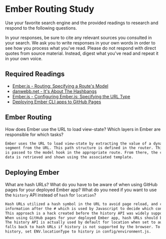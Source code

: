 # Ember Routing Study

Use your favorite search engine and the provided readings to research and
respond to the following questions.

In your responses, be sure to cite any relevant sources you consulted in your
search. We ask you to write responses in your own words in order to see how you
process what you've read. Please do not respond with direct quotes from source
material. Instead, digest what you've read and repeat it in your own voice.

## Required Readings

-   [Ember.js - Routing: Specifying a Route's Model](https://guides.emberjs.com/v2.11.0/routing/specifying-a-routes-model/)
-   [danwebb.net - It's About The Hashbangs](http://danwebb.net/2011/5/28/it-is-about-the-hashbangs)
-   [Ember.js - Configuring Ember.js: Specifying the URL Type](https://guides.emberjs.com/v2.11.0/configuring-ember/specifying-url-type/)
-   [Deploying Ember CLI apps to GitHub Pages](http://osxi.github.io/ember/github/git/2015/09/22/ember-cli-apps-on-github-pages.html)

## Ember Routing

How does Ember use the URL to load view-state? Which layers in Ember are
responsible for which tasks?

```md
Ember uses the URL to load view-state by extracting the value of a dynamic
segment from the URL. This path structure is defined in the router. This value
is passed to the model hook in the appropriate route. From there, the correct
data is retrieved and shown using the associated template.
```

## Deploying Ember

What are hash URLs? What do you have to be aware of when using GitHub pages for
your deployed Ember app? What do you need if you want to use the `history` API
instead of `hash` for `location`?

```md
Hash URLs utilized a hash symbol in the URL to avoid page reload, and contain
information after the # which is used by Javascript to decide which content to show.
This approach is a hack created before the history API was widely supported.
When using GitHub pages for your deployed Ember app, hash URLs should be used.
The history API is actually used by default for location when set to auto. It
falls back to hash URLs if history is not supported by the browser. To use only
history, set ENV.locationType to history in config/environment.js.
```

